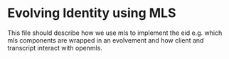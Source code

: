# Evolving Identity using MLS

This file should describe how we use mls to implement the eid e.g. which mls components are wrapped in an evolvement and how client and transcript interact with openmls.